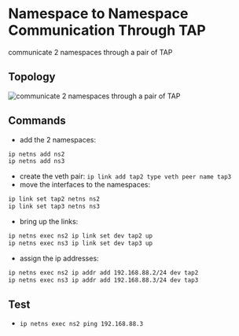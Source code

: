 # Namespace to Namespace Communication Through TAP
communicate 2 namespaces through a pair of TAP

## Topology
![communicate 2 namespaces through a pair of TAP](ns-ns-tap.jpg)

## Commands
- add the 2 namespaces:
```bash
ip netns add ns2
ip netns add ns3
```
- create the veth pair: `ip link add tap2 type veth peer name tap3`
- move the interfaces to the namespaces:
```bash
ip link set tap2 netns ns2
ip link set tap3 netns ns3
```
- bring up the links:
```bash
ip netns exec ns2 ip link set dev tap2 up
ip netns exec ns3 ip link set dev tap3 up
```
- assign the ip addresses:
```bash
ip netns exec ns2 ip addr add 192.168.88.2/24 dev tap2
ip netns exec ns3 ip addr add 192.168.88.3/24 dev tap3
```

## Test
- `ip netns exec ns2 ping 192.168.88.3`